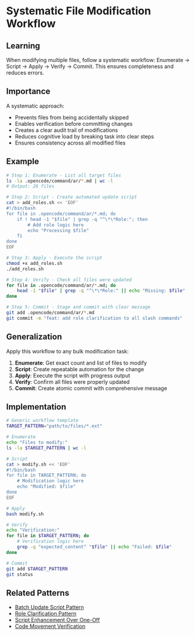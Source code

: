 # Systematic File Modification Workflow

## Learning
When modifying multiple files, follow a systematic workflow: Enumerate → Script → Apply → Verify → Commit. This ensures completeness and reduces errors.

## Importance
A systematic approach:
- Prevents files from being accidentally skipped
- Enables verification before committing changes
- Creates a clear audit trail of modifications
- Reduces cognitive load by breaking task into clear steps
- Ensures consistency across all modified files

## Example
```bash
# Step 1: Enumerate - List all target files
ls -la .opencode/command/ar/*.md | wc -l
# Output: 26 files

# Step 2: Script - Create automated update script
cat > add_roles.sh << 'EOF'
#!/bin/bash
for file in .opencode/command/ar/*.md; do
    if ! head -1 "$file" | grep -q "^\*\*Role:"; then
        # Add role logic here
        echo "Processing $file"
    fi
done
EOF

# Step 3: Apply - Execute the script
chmod +x add_roles.sh
./add_roles.sh

# Step 4: Verify - Check all files were updated
for file in .opencode/command/ar/*.md; do
    head -1 "$file" | grep -q "^\*\*Role:" || echo "Missing: $file"
done

# Step 5: Commit - Stage and commit with clear message
git add .opencode/command/ar/*.md
git commit -m "feat: add role clarification to all slash commands"
```

## Generalization
Apply this workflow to any bulk modification task:
1. **Enumerate**: Get exact count and list of files to modify
2. **Script**: Create repeatable automation for the change
3. **Apply**: Execute the script with progress output
4. **Verify**: Confirm all files were properly updated
5. **Commit**: Create atomic commit with comprehensive message

## Implementation
```bash
# Generic workflow template
TARGET_PATTERN="path/to/files/*.ext"

# Enumerate
echo "Files to modify:"
ls -la $TARGET_PATTERN | wc -l

# Script
cat > modify.sh << 'EOF'
#!/bin/bash
for file in TARGET_PATTERN; do
    # Modification logic here
    echo "Modified: $file"
done
EOF

# Apply
bash modify.sh

# Verify
echo "Verification:"
for file in $TARGET_PATTERN; do
    # Verification logic here
    grep -q "expected_content" "$file" || echo "Failed: $file"
done

# Commit
git add $TARGET_PATTERN
git status
```

## Related Patterns
- [Batch Update Script Pattern](batch-update-script-pattern.md)
- [Role Clarification Pattern](role-clarification-pattern.md)
- [Script Enhancement Over One-Off](script-enhancement-over-one-off.md)
- [Code Movement Verification](code-movement-verification.md)